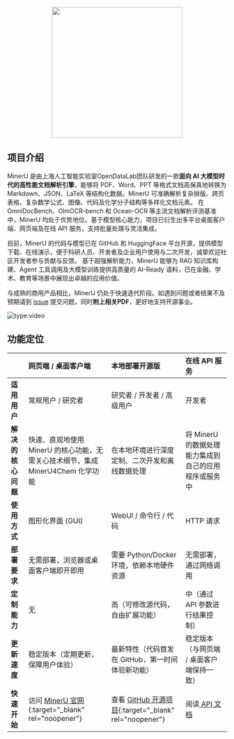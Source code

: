 <!-- logo -->
<p align="center">
  <img src="https://opendatalab.github.io/MinerU/images/MinerU-logo.png" width="300px" style="vertical-align:middle;">
</p>

<!-- icon -->

<div align="center">

</div>

<div align="center" style="font-size:16px;">

</div>


## 项目介绍

MinerU 是由上海人工智能实验室OpenDataLab团队研发的一款**面向 AI 大模型时代的高性能文档解析引擎**，能够将 PDF、Word、PPT 等格式文档高保真地转换为 Markdown、JSON、LaTeX 等结构化数据。MinerU 可准确解析复杂排版、跨页表格、复杂数学公式、图像、代码及化学分子结构等多样化文档元素。
在 OmniDocBench、OlmOCR-bench 和 Ocean-OCR 等主流文档解析评测基准中，MinerU 均处于优势地位。基于模型核心能力，项目已衍生出多平台桌面客户端、网页端及在线 API 服务，支持批量处理与灵活集成。

目前，MinerU 的代码与模型已在 GitHub 和 HuggingFace 平台开源，提供模型下载、在线演示，便于科研人员、开发者及企业用户使用与二次开发，诚挚欢迎社区开发者参与贡献与反馈。
基于超强解析能力，MinerU 能够为 RAG 知识库构建、Agent 工具调用及大模型训练提供高质量的 AI-Ready 语料，已在金融、学术、教育等场景中展现出卓越的应用价值。

与成熟的商用产品相比，MinerU 仍处于快速迭代阶段。如遇到问题或者结果不及预期请到 [issue](https://github.com/opendatalab/MinerU/issues) 提交问题，同时**附上相关PDF**，更好地支持开源事业。

![type:video](https://github.com/user-attachments/assets/4bea02c9-6d54-4cd6-97ed-dff14340982c)

## 功能定位

|  | 网页端 / 桌面客户端 | 本地部署开源版 | 在线 API 服务 |
| :--- | :--- | :--- | :--- |
| **适用用户** | 常规用户 / 研究者 | 研究者 / 开发者 / 高级用户 | 开发者 |
| **解决的核心问题** | 快速、直观地使用 MinerU 的核心功能，无需关心技术细节，集成 MinerU4Chem 化学功能 | 在本地环境进行深度定制、二次开发和离线数据处理 | 将 MinerU 的数据处理能力集成到自己的应用程序或服务中 |
| **使用方式** | 图形化界面 (GUI) | WebUI / 命令行 / 代码 | HTTP 请求 |
| **部署要求** | 无需部署，浏览器或桌面客户端即开即用 | 需要 Python/Docker 环境，依赖本地硬件资源 | 无需部署，通过网络调用 |
| **定制能力** | 无 | 高（可修改源代码，自由扩展功能） | 中（通过 API 参数进行结果控制） |
| **更新速度** | 稳定版本（定期更新，保障用户体验） | 最新特性（代码首发在 GitHub，第一时间体验新功能） | 稳定版本（与网页端 / 桌面客户端保持一致） |
| **快速开始** | 访问 [MinerU 官网](https://mineru.com){:target="_blank" rel="noopener"} | 查看 [GitHub 开源项目](https://github.com/example/mineru){:target="_blank" rel="noopener"} | 阅读[ API 文档](https://mineru.net/apiManage/docs) |



      